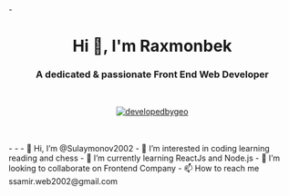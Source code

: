 -<h1 align="center">Hi 👋, I'm Raxmonbek</h1>
<h3 align="center">A dedicated & passionate Front End Web Developer</h3>
<br>
<p align="center"> <a href="https://twitter.com/developedbygeo" target="_blank"><img src="https://img.shields.io/twitter/follow/developedbygeo?logo=twitter&style=for-the-badge" alt="developedbygeo" /></a> </p>
<br>

<br>
- 
- 
- 👋 Hi, I’m @Sulaymonov2002
- 👀 I’m interested in coding learning reading and chess
- 🌱 I’m currently learning ReactJs and Node.js
- 💞️ I’m looking to collaborate on Frontend Company
- 📫 How to reach me ssamir.web2002@gmail.com

<!---
Sulaymonov2002/Sulaymonov2002 is a ✨ special ✨ repository because its `README.md` (this file) appears on your GitHub profile.
You can click the Preview link to take a look at your changes.
--->
